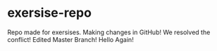 # exersise-repo
Repo made for exersises.
Making changes in GitHub!
We resolved the conflict!
Edited Master Branch!
Hello Again!

